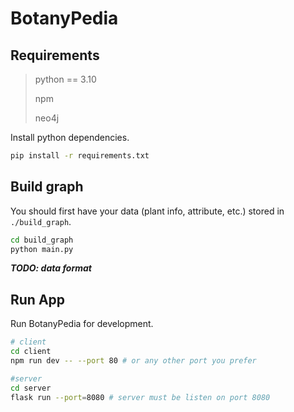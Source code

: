 # BotanyPedia

## Requirements
> python == 3.10
>
> npm
>
> neo4j

Install python dependencies.
```bash
pip install -r requirements.txt
```

## Build graph
You should first have your data (plant info, attribute, etc.) stored in `./build_graph`.
```bash
cd build_graph
python main.py
```

**_TODO: data format_**

## Run App
Run BotanyPedia for development.
```bash
# client
cd client
npm run dev -- --port 80 # or any other port you prefer

#server
cd server
flask run --port=8080 # server must be listen on port 8080
```
